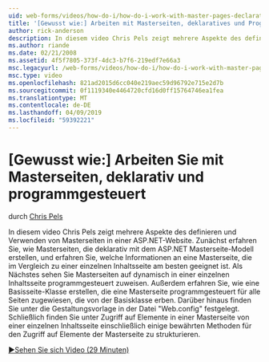 ```yaml
---
uid: web-forms/videos/how-do-i/how-do-i-work-with-master-pages-declaratively-and-programmatically
title: '[Gewusst wie:] Arbeiten mit Masterseiten, deklaratives und Programmgesteuertes | Microsoft-Dokumentation'
author: rick-anderson
description: In diesem video Chris Pels zeigt mehrere Aspekte des definieren und Verwenden von Masterseiten in einer ASP.NET-Website. Zunächst erfahren Sie, wie Masterseiten Declarati erstellen...
ms.author: riande
ms.date: 02/21/2008
ms.assetid: 4f5f7805-373f-4dc3-b7f6-219edf7e66a3
msc.legacyurl: /web-forms/videos/how-do-i/how-do-i-work-with-master-pages-declaratively-and-programmatically
msc.type: video
ms.openlocfilehash: 821ad2015d6cc040e219aec59d96792e715e2d7b
ms.sourcegitcommit: 0f1119340e4464720cfd16d0ff15764746ea1fea
ms.translationtype: MT
ms.contentlocale: de-DE
ms.lasthandoff: 04/09/2019
ms.locfileid: "59392221"
---
```

# <a name="how-do-i-work-with-master-pages-declaratively-and-programmatically"></a>[Gewusst wie:] Arbeiten Sie mit Masterseiten, deklarativ und programmgesteuert

durch [Chris Pels](https://twitter.com/chrispels)

In diesem video Chris Pels zeigt mehrere Aspekte des definieren und Verwenden von Masterseiten in einer ASP.NET-Website. Zunächst erfahren Sie, wie Masterseiten, die deklarativ mit dem ASP.NET Masterseite-Modell erstellen, und erfahren Sie, welche Informationen an eine Masterseite, die im Vergleich zu einer einzelnen Inhaltsseite am besten geeignet ist. Als Nächstes sehen Sie Masterseiten auf dynamisch in einer einzelnen Inhaltsseite programmgesteuert zuweisen. Außerdem erfahren Sie, wie eine Basisseite-Klasse erstellen, die eine Masterseite programmgesteuert für alle Seiten zugewiesen, die von der Basisklasse erben. Darüber hinaus finden Sie unter die Gestaltungsvorlage in der Datei "Web.config" festgelegt. Schließlich finden Sie unter Zugriff auf Elemente in einer Masterseite von einer einzelnen Inhaltsseite einschließlich einige bewährten Methoden für den Zugriff auf Elemente der Masterseite zu strukturieren.

[&#9654;Sehen Sie sich Video (29 Minuten)](https://channel9.msdn.com/Blogs/ASP-NET-Site-Videos/how-do-i-work-with-master-pages-declaratively-and-programmatically)
